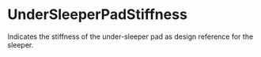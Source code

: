 UnderSleeperPadStiffness
========================

Indicates the stiffness of the under-sleeper pad as design reference for the sleeper.

